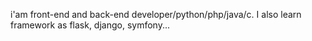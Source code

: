 i'am front-end and back-end developer/python/php/java/c.
I also learn framework as flask, django, symfony...
